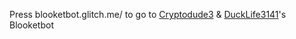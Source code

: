 Press blooketbot.glitch.me/ to go to [Cryptodude3](https://github.com/cryptodude3) & [DuckLife3141](https://www.youtube.com/@crypto.7562)'s Blooketbot

